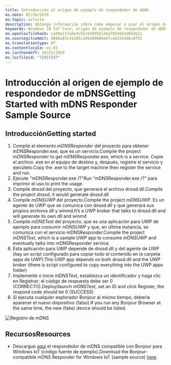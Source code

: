 ```yaml
---
title: Introducción al origen de ejemplo de respondedor de mDNS
ms.date: 02/26/2019
ms.topic: article
description: Obtenga información sobre cómo empezar a usar el origen de ejemplo de respondedor de mDNS.
keywords: Windows 10 IoT Core, origen de ejemplo de respondedor de mDNS
ms.openlocfilehash: ca99a217ade4c55c6d3050134af8d5663d8d1621
ms.sourcegitcommit: d84ba83c412d5c245e89880a4fca6155d98c8f52
ms.translationtype: HT
ms.contentlocale: es-ES
ms.lasthandoff: 10/25/2019
ms.locfileid: "72917337"
---
```

# <a name="getting-started-with-mdns-responder-sample-source"></a><span data-ttu-id="6dee7-104">Introducción al origen de ejemplo de respondedor de mDNS</span><span class="sxs-lookup"><span data-stu-id="6dee7-104">Getting Started with mDNS Responder Sample Source</span></span>

## <a name="getting-started"></a><span data-ttu-id="6dee7-105">Introducción</span><span class="sxs-lookup"><span data-stu-id="6dee7-105">Getting started</span></span>

1.  <span data-ttu-id="6dee7-106">Compile el elemento *mDNSResponder* del proyecto para obtener mDNSResponder.exe, que es un servicio.</span><span class="sxs-lookup"><span data-stu-id="6dee7-106">Compile the project *mDNSResponder* to get mDNSResponder.exe, which is a service.</span></span> <span data-ttu-id="6dee7-107">Copie el archivo .exe en el equipo de destino y, después, registre el servicio y ejecútelo.</span><span class="sxs-lookup"><span data-stu-id="6dee7-107">Copy the .exe to the target machine then register the service and run.</span></span>
2. <span data-ttu-id="6dee7-108">Ejecute "mDNSResponder.exe /?"</span><span class="sxs-lookup"><span data-stu-id="6dee7-108">Run “mDNSResponder.exe /?”</span></span> <span data-ttu-id="6dee7-109">para imprimir el uso.</span><span class="sxs-lookup"><span data-stu-id="6dee7-109">to print the usage</span></span>
3.  <span data-ttu-id="6dee7-110">Compile *dnssd* del proyecto, que generará el archivo dnssd.dll.</span><span class="sxs-lookup"><span data-stu-id="6dee7-110">Compile the project *dnssd*, it would generate dnssd.dll</span></span>
4.  <span data-ttu-id="6dee7-111">Compile *mDNSUWP* del proyecto.</span><span class="sxs-lookup"><span data-stu-id="6dee7-111">Compile the project *mDNSUWP*.</span></span> <span data-ttu-id="6dee7-112">Es un agente de UWP que se comunica con dnssd.dll y que generará sus propios archivos dll y winmd.</span><span class="sxs-lookup"><span data-stu-id="6dee7-112">It’s a UWP broker that talks to dnssd.dll and will generate its own dll and winmd</span></span>
5.  <span data-ttu-id="6dee7-113">Compile *mDNSTest* del proyecto, que es una aplicación para UWP de ejemplo para consumir mDNSUWP y que, en última instancia, se comunica con el servicio mDNSResponder.</span><span class="sxs-lookup"><span data-stu-id="6dee7-113">Compile the project *mDNSTest*, which is a sample UWP app to consume mDNSUWP and eventually talks into mDNSResponder service.</span></span>
6.  <span data-ttu-id="6dee7-114">Esta aplicación para UWP depende de dnssd.dll y del agente de UWP (hay un script configurado para copiar todo el contenido en la carpeta appx de UWP).</span><span class="sxs-lookup"><span data-stu-id="6dee7-114">This UWP app depends on both dnssd.dll and the UWP broker (there is script configured to copy everything into the UWP appx folder)</span></span>
7.  <span data-ttu-id="6dee7-115">Implemente o inicie mDNSTest, establezca un identificador y haga clic en Registrar; el código de respuesta debe ser 0 (CORRECTO).</span><span class="sxs-lookup"><span data-stu-id="6dee7-115">Deploy/launch mDNSTest, set an ID and click Register, the respond code should be 0 (SUCCESS)</span></span>
8.  <span data-ttu-id="6dee7-116">Si ejecuta cualquier explorador Bonjour al mismo tiempo, debería aparecer el nuevo dispositivo (falso).</span><span class="sxs-lookup"><span data-stu-id="6dee7-116">If you run any Bonjour Browser at the same time, the new (fake) device should be listed.</span></span>

![Registro de mDNS](media/mDNS/mDNS1.png)

## <a name="resources"></a><span data-ttu-id="6dee7-118">Recursos</span><span class="sxs-lookup"><span data-stu-id="6dee7-118">Resources</span></span>

* <span data-ttu-id="6dee7-119">Descargue [aquí](https://go.microsoft.com/fwlink/?linkid=2077676) el respondedor de mDNS compatible con Bonjour para Windows IoT (código fuente de ejemplo).</span><span class="sxs-lookup"><span data-stu-id="6dee7-119">Download the Bonjour-compatible mDNS Responder for Windows IoT (sample source) [here](https://go.microsoft.com/fwlink/?linkid=2077676).</span></span>

